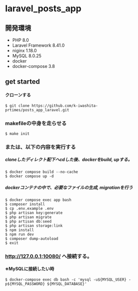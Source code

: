 # laravel_posts_app

## 開発環境
- PHP 8.0
- Laravel Framework 8.41.0
- niginx 1.18.0
- MySQL 8.0.25
- docker
- docker-compose 3.8


## get started


#### クローンする
```
$ git clone https://github.com/k-iwashita-prtimes/posts_app_laravel.git
```

### makefileの中身を走らせる
```
$ make init 
```



### または、以下の内容を実行する
##### cloneしたディレクト配下へcdした後、dockerをbuild, upする。
```
$ docker compose build --no-cache
$ docker compose up -d 
```

##### dockerコンテナの中で、必要なファイルの生成, migrationを行う
```
$ docker compose exec app bash
$ composer install
$ cp .env.example .env
$ php artisan key:generate
$ php artisan migrate
$ php artisan db:seed
$ php artisan storage:link
$ npm install
$ npm run dev
$ composer dump-autoload
$ exit 
```

### http://127.0.0.1:10080/  へ接続する。


#### ※MySQLに接続したい時
```
$ docker-compose exec db bash -c 'mysql -u${MYSQL_USER} -p${MYSQL_PASSWORD} ${MYSQL_DATABASE}'
